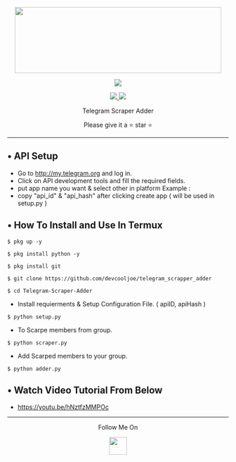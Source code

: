 <p align="center">
  <img src="https://1.bp.blogspot.com/-bMerZKbriRY/X0YzqiPFCsI/AAAAAAAAAP8/1GHlVlmMGcQsHu8cxeK1o5WkTe2VeXlDgCLcBGAsYHQ/s1652/Picture_20200826_152605754.jpg" width="470" height="150">
</p>

<p align="center"><img src="https://img.shields.io/badge/Version-1.01-brightgreen"></p>
<p align="center">
  <a href="https://github.com/devcooljoe">
    <img src="https://img.shields.io/github/followers/th3unkn0n?label=Follow&style=social">
  </a>
  <a href="https://github.com/devcooljoe/telegram_scrapper_adder">
    <img src="https://img.shields.io/github/stars/th3unkn0n/TeleGram-Group-Scraper?style=social">
  </a>
</p>
<p align="center">
  Telegram Scraper Adder
</p>
<p align="center">
  Please give it a ⭐ star ⭐
</p>

---

## • API Setup
* Go to http://my.telegram.org  and log in.
* Click on API development tools and fill the required fields.
* put app name you want & select other in platform Example :
* copy "api_id" & "api_hash" after clicking create app ( will be used in setup.py )

## • How To Install and Use In Termux

`$ pkg up -y`

`$ pkg install python -y`

`$ pkg install git`

`$ git clone https://github.com/devcooljoe/telegram_scrapper_adder`

`$ cd Telegram-Scraper-Adder`

* Install requierments & Setup Configuration File. ( apiID, apiHash )

`$ python setup.py`

* To Scarpe members from group.

`$ python scraper.py`

* Add Scarped members to your group. 

`$ python adder.py`

## • Watch Video Tutorial From Below
* https://youtu.be/hNztfzMMPOc
---

<p align="center">
  Follow Me On
</p>
<p align="center">
  <a href="https://www.instagram.com/devcooljoe/">
    <img src="https://github.com/th3unkn0n/extra/blob/master/.img/ig.png" width="40" height="40">
</p>
